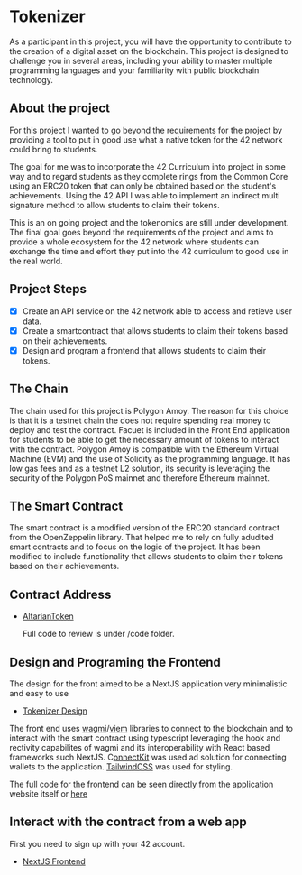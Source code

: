# Tokenizer

As a participant in this project, you will have the opportunity to contribute to the creation of a digital asset on the blockchain. This project is designed to challenge you in
several areas, including your ability to master multiple programming languages and your
familiarity with public blockchain technology.

## About the project

For this project I wanted to go beyond the requirements for the project by providing a tool to put in good use what a native token for the 42 network could bring to students.

The goal for me was to incorporate the 42 Curriculum into project in some way and to regard students as they complete rings from the Common Core using an ERC20 token that can only be obtained based on the student's achievements. Using the 42 API I was able to implement an indirect multi signature method to allow students to claim their tokens.

This is an on going project and the tokenomics are still under development. The final goal goes beyond the requirements of the project and aims to provide a whole ecosystem for the 42 network where students can exchange the time and effort they put into the 42 curriculum to good use in the real world.

## Project Steps

- [x] Create an API service on the 42 network able to access and retieve user data.
- [x] Create a smartcontract that allows students to claim their tokens based on their achievements.
- [x] Design and program a frontend that allows students to claim their tokens.

## The Chain

The chain used for this project is Polygon Amoy. The reason for this choice is that it is a testnet chain the does not require spending real money to deploy and test the contract. Facuet is included in the Front End application for students to be able to get the necessary amount of tokens to interact with the contract. Polygon Amoy is compatible with the Ethereum Virtual Machine (EVM) and the use of Solidity as the programming language. It has low gas fees and as a testnet L2 solution, its security is leveraging the security of the Polygon PoS mainnet and therefore Ethereum mainnet.

## The Smart Contract

The smart contract is a modified version of the ERC20 standard contract from the OpenZeppelin library. That helped me to rely on fully adudited smart contracts and to focus on the logic of the project. It has been modified to include functionality that allows students to claim their tokens based on their achievements.

## Contract Address

- [AltarianToken](https://amoy.polygonscan.com/address/0x491792397DE8398D2B0aF4E7c1da5aEc6905Dc00)

  Full code to review is under /code folder.

## Design and Programing the Frontend

The design for the front aimed to be a NextJS application very minimalistic and easy to use

- [Tokenizer Design](https://www.figma.com/design/VqgbOZERFMoHoanRMcmq9C/Tokenizer-NextJS-Front?node-id=0-1&p=f&t=Nx6tIie44M2qRKxC-0)

The front end uses [wagmi](https://wagmi.sh/)/[viem](https://viem.sh/) libraries to connect to the blockchain and to interact with the smart contract using typescript leveraging the hook and rectivity capabilites of wagmi and its interoperability with React based frameworks such NextJS. C[onnectKit](https://docs.family.co/connectkit) was used ad solution for connecting wallets to the application. [TailwindCSS](https://tailwindcss.com/) was used for styling.

The full code for the frontend can be seen directly from the application website itself or [here](https://github.com/roabhi/tokenizer-new-subject-42)

## Interact with the contract from a web app

First you need to sign up with your 42 account.

- [NextJS Frontend](https://tokenizer-new-subject-42.vercel.app/)

